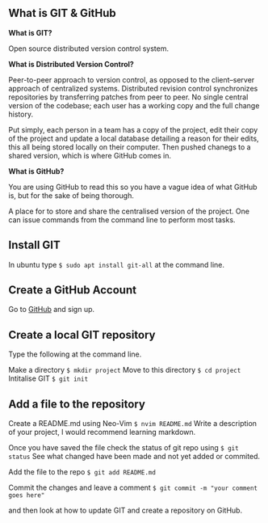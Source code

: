 ## What is GIT & GitHub

**What is GIT?**

Open source distributed version control system.

**What is Distributed Version Control?**

Peer-to-peer approach to version control, as opposed to the client–server approach of centralized systems. Distributed revision control synchronizes repositories by transferring patches from peer to peer. No single central version of the codebase; each user has a working copy and the full change history.

Put simply, each person in a team has a copy of the project, edit their copy of the project and update a local database detailing a reason for their edits, this all being stored locally on their computer. Then pushed chanegs to a shared version, which is where GitHub comes in.

**What is GitHub?**

You are using GitHub to read this so you have a vague idea of what GitHub is, but for the sake of being thorough.

A place for to store and share the centralised version of the project. One can issue commands from the command line to perform most tasks.

## Install GIT

In ubuntu type `$ sudo apt install git-all` at the command line.

## Create a GitHub Account

Go to [GitHub](https://github.com/join) and sign up.

## Create a local GIT repository

Type the following at the command line.

Make a directory `$ mkdir project` Move to this directory `$ cd project` Intitalise GIT `$ git init`

## Add a file to the repository

Create a README.md using Neo-Vim `$ nvim README.md` Write a description of your project, I would recommend learning markdown.

Once you have saved the file check the status of git repo using `$ git status` See what changed have been made and not yet added or commited.

Add the file to the repo `$ git add README.md`

Commit the changes and leave a comment `$ git commit -m "your comment goes here"`



and then look at how to update GIT and create a repository on GitHub.


